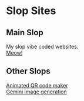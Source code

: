 # Slop Sites
## Main Slop
My slop vibe coded websites. \
[Meow!](https://lagpixellol.github.io/slop-sites)

## Other Slops
[Animated QR code maker](https://lagpixellol.github.io/slop-sites/qrcode) \
[Gemini image generation](https://lagpixellol.github.io/slop-sites/imagen)